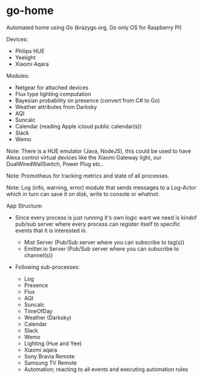 # go-home

Automated home using Go (krazygo.org, Go only OS for Raspberry PI)

Devices:
- Philips HUE
- Yeelight
- Xiaomi Aqara

Modules:
- Netgear for attached devices
- Flux type lighting computation
- Bayesian probability on presence (convert from C# to Go)
- Weather attributes from Darksky
- AQI
- Suncalc
- Calendar (reading Apple icloud public calendar(s))
- Slack
- Wemo

Note:
  There is a HUE emulator (Java, NodeJS), this could be used to have Alexa control virtual devices like 
  the Xiaomi Gateway light, our DualWiredWallSwitch, Power Plug etc..

Note:
  Promotheus for tracking metrics and state of all processes.

Note:
  Log (info, warning, error) module that sends messages to a Log-Actor which in turn can save it on disk, write to console or whatnot.

App Structure:
- Since every process is just running it's own logic want we need is kindof pub/sub server where every process
  can register itself to specific events that it is interested in.
  - Mist Server (Pub/Sub server where you can subscribe to tag(s))
  - Emitter.io Server (Pub/Sub server where you can subscribe to channel(s))

- Following sub-processes:
  - Log
  - Presence
  - Flux
  - AQI
  - Suncalc
  - TimeOfDay
  - Weather (Darksky)
  - Calendar
  - Slack
  - Wemo
  - Lighting (Hue and Yee)
  - Xiaomi aqara
  - Sony Bravia Remote
  - Samsung TV Remote
  - Automation; reacting to all events and executing automation rules

